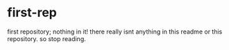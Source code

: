 # first-rep
first repository; nothing in it!
there really isnt anything in this readme or this repository.  so stop reading.
